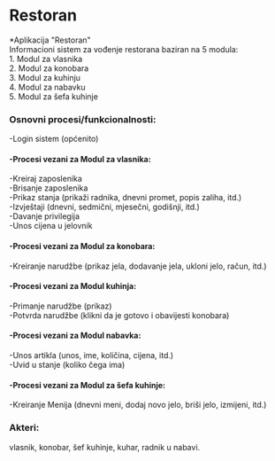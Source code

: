 # Restoran
*Aplikacija "Restoran"<br /> 
Informacioni sistem za vođenje restorana baziran na 5 modula:<br />
          1. Modul za vlasnika<br />
          2. Modul za konobara<br />
          3. Modul za kuhinju<br />
          4. Modul za nabavku<br />
          5. Modul za šefa kuhinje<br />
### Osnovni procesi/funkcionalnosti:
-Login sistem (općenito)
#### -Procesi vezani za Modul za vlasnika:
-Kreiraj zaposlenika<br />
-Brisanje zaposlenika<br />
-Prikaz stanja (prikaži radnika, dnevni promet, popis zaliha, itd.)<br />
-Izvještaji (dnevni, sedmični, mjesečni, godišnji, itd.)<br />
-Davanje privilegija<br />
-Unos cijena u jelovnik<br />
#### -Procesi vezani za Modul za konobara:
-Kreiranje narudžbe (prikaz jela, dodavanje jela, ukloni jelo, račun, itd.)
#### -Procesi vezani za Modul kuhinja:
-Primanje narudžbe (prikaz)<br />
-Potvrda narudžbe (klikni da je gotovo i obavijesti konobara)
#### -Procesi vezani za Modul nabavka:
-Unos artikla (unos, ime, količina, cijena, itd.)<br />
-Uvid u stanje (koliko čega ima)
#### -Procesi vezani za Modul za šefa kuhinje:
-Kreiranje Menija (dnevni meni, dodaj novo jelo, briši jelo, izmijeni, itd.)
### Akteri: 
vlasnik, konobar, šef kuhinje, kuhar, radnik u nabavi.
